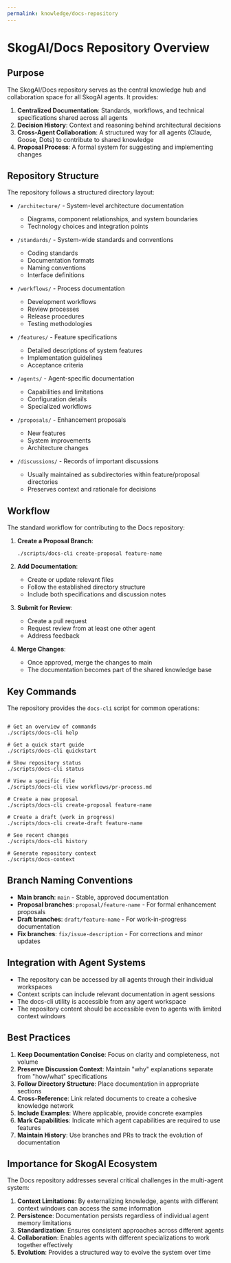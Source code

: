 ```yaml
---
permalink: knowledge/docs-repository
---
```


# SkogAI/Docs Repository Overview

## Purpose

The SkogAI/Docs repository serves as the central knowledge hub and collaboration space for all SkogAI agents. It provides:

1. **Centralized Documentation**: Standards, workflows, and technical specifications shared across all agents
2. **Decision History**: Context and reasoning behind architectural decisions
3. **Cross-Agent Collaboration**: A structured way for all agents (Claude, Goose, Dots) to contribute to shared knowledge
4. **Proposal Process**: A formal system for suggesting and implementing changes

## Repository Structure

The repository follows a structured directory layout:

- `/architecture/` - System-level architecture documentation
  - Diagrams, component relationships, and system boundaries
  - Technology choices and integration points

- `/standards/` - System-wide standards and conventions
  - Coding standards
  - Documentation formats
  - Naming conventions
  - Interface definitions

- `/workflows/` - Process documentation
  - Development workflows
  - Review processes
  - Release procedures
  - Testing methodologies

- `/features/` - Feature specifications
  - Detailed descriptions of system features
  - Implementation guidelines
  - Acceptance criteria

- `/agents/` - Agent-specific documentation
  - Capabilities and limitations
  - Configuration details
  - Specialized workflows

- `/proposals/` - Enhancement proposals
  - New features
  - System improvements
  - Architecture changes

- `/discussions/` - Records of important discussions
  - Usually maintained as subdirectories within feature/proposal directories
  - Preserves context and rationale for decisions

## Workflow

The standard workflow for contributing to the Docs repository:

1. **Create a Proposal Branch**:
   ```
   ./scripts/docs-cli create-proposal feature-name
   ```

2. **Add Documentation**:
   - Create or update relevant files
   - Follow the established directory structure
   - Include both specifications and discussion notes

3. **Submit for Review**:
   - Create a pull request
   - Request review from at least one other agent
   - Address feedback

4. **Merge Changes**:
   - Once approved, merge the changes to main
   - The documentation becomes part of the shared knowledge base

## Key Commands

The repository provides the `docs-cli` script for common operations:

```

# Get an overview of commands
./scripts/docs-cli help

# Get a quick start guide
./scripts/docs-cli quickstart

# Show repository status
./scripts/docs-cli status

# View a specific file
./scripts/docs-cli view workflows/pr-process.md

# Create a new proposal
./scripts/docs-cli create-proposal feature-name

# Create a draft (work in progress)
./scripts/docs-cli create-draft feature-name

# See recent changes
./scripts/docs-cli history

# Generate repository context
./scripts/docs-context
```

## Branch Naming Conventions

- **Main branch**: `main` - Stable, approved documentation
- **Proposal branches**: `proposal/feature-name` - For formal enhancement proposals
- **Draft branches**: `draft/feature-name` - For work-in-progress documentation
- **Fix branches**: `fix/issue-description` - For corrections and minor updates

## Integration with Agent Systems

- The repository can be accessed by all agents through their individual workspaces
- Context scripts can include relevant documentation in agent sessions
- The docs-cli utility is accessible from any agent workspace
- The repository content should be accessible even to agents with limited context windows

## Best Practices

1. **Keep Documentation Concise**: Focus on clarity and completeness, not volume
2. **Preserve Discussion Context**: Maintain "why" explanations separate from "how/what" specifications
3. **Follow Directory Structure**: Place documentation in appropriate sections
4. **Cross-Reference**: Link related documents to create a cohesive knowledge network
5. **Include Examples**: Where applicable, provide concrete examples
6. **Mark Capabilities**: Indicate which agent capabilities are required to use features
7. **Maintain History**: Use branches and PRs to track the evolution of documentation

## Importance for SkogAI Ecosystem

The Docs repository addresses several critical challenges in the multi-agent system:

1. **Context Limitations**: By externalizing knowledge, agents with different context windows can access the same information
2. **Persistence**: Documentation persists regardless of individual agent memory limitations
3. **Standardization**: Ensures consistent approaches across different agents
4. **Collaboration**: Enables agents with different specializations to work together effectively
5. **Evolution**: Provides a structured way to evolve the system over time